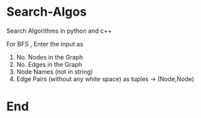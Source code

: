 # Search-Algos
Search Algorithms in python and c++

For BFS , Enter the input as 
1. No. Nodes in the Graph
2. No. Edges in the Graph
3. Node Names (not in string)
4. Edge Pairs (without any white space) as tuples -> (Node,Node)

# End
